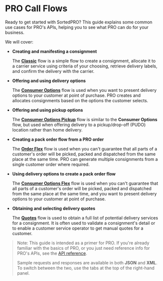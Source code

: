 # PRO Call Flows

Ready to get started with SortedPRO? This guide explains some common use cases for PRO's APIs, helping you to see what PRO can do for your business. 

We will cover:

* **Creating and manifesting a consignment**
   
   The **[Classic](/pro/api/flows/classic_flow.html)** flow is a simple flow to create a consignment, allocate it to a carrier service using criteria of your choosing, retrieve delivery labels, and confirm the delivery with the carrier. 

* **Offering and using delivery options**

   The **[Consumer Options](/pro/api/flows/consumer_options_flow.html)** flow is used when you want to present delivery options to your customer at point of purchase. PRO creates and allocates consignments based on the options the customer selects.

* **Offering and using pickup options**

   The **[Consumer Options Pickup](/pro/api/flows/consumer_options_pickup_flow.html)** flow is similar to the **Consumer Options** flow, but used when offering delivery to a pickup/drop-off (PUDO) location rather than home delivery. 

* **Creating a pack order flow from a PRO order**

   The **[Order Flex](/pro/api/flows/order_flex_flow.html)** flow is used when you can't guarantee that all parts of a customer's order will be picked, packed and dispatched from the same place at the same time. PRO can generate multiple consignments from a single customer order where required.

* **Using delivery options to create a pack order flow**

   The **[Consumer Options Flex](/pro/api/flows/consumer_options_flex_flow.html)** flow is used when you can't guarantee that all parts of a customer's order will be picked, packed and dispatched from the same place at the same time, and you want to present delivery options to your customer at point of purchase.

* **Obtaining and selecting delivery quotes**

   The **[Quotes](/pro/api/flows/quotes_flow.html)** flow is used to obtain a full list of potential delivery services for a consignment. It is often used to validate a consignment's detail or to enable a customer service operator to get manual quotes for a customer.

> <span class="note-header">Note:</span>
> This guide is intended as a primer for PRO. If you're already familiar with the basics of PRO, or you just need reference info for PRO's APIs, see the <a href="https://docs.electioapp.com/#/api">API reference</a>.
>
> Sample requests and responses are available in both <strong>JSON</strong> and <strong>XML</strong>. To switch between the two, use the tabs at the top of the right-hand panel.
